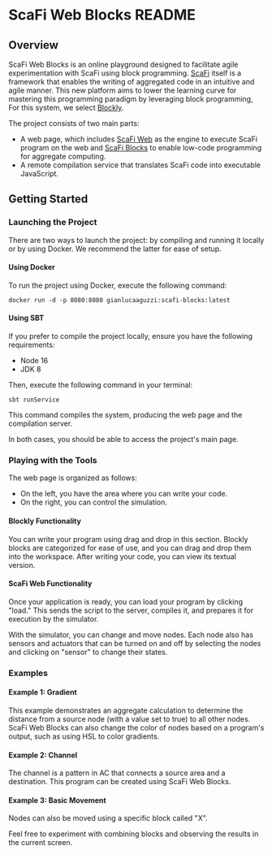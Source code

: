 # ScaFi Web Blocks README

## Overview

ScaFi Web Blocks is an online playground designed to facilitate agile experimentation with ScaFi using block programming. 
[ScaFi](https://scafi.github.io/) itself is a framework that enables the writing of aggregated code in an intuitive and agile manner. 
This new platform aims to lower the learning curve for mastering this programming paradigm by leveraging block programming, 
For this system, we select [Blockly](https://developers.google.com/blockly).

The project consists of two main parts:
- A web page, which includes [ScaFi Web](https://github.com/scafi/scafi-web) as the engine to execute ScaFi program on the web and [ScaFi Blocks](https://github.com/cric96/ScaFi-Blocks) to enable low-code programming for aggregate computing.
- A remote compilation service that translates ScaFi code into executable JavaScript.

## Getting Started

### Launching the Project

There are two ways to launch the project: by compiling and running it locally or by using Docker. We recommend the latter for ease of setup.

#### Using Docker

To run the project using Docker, execute the following command:

```
docker run -d -p 8080:8080 gianlucaaguzzi:scafi-blocks:latest
```

#### Using SBT

If you prefer to compile the project locally, ensure you have the following requirements:

- Node 16
- JDK 8

Then, execute the following command in your terminal:

```
sbt runService
```

This command compiles the system, producing the web page and the compilation server.

In both cases, you should be able to access the project's main page.

### Playing with the Tools

The web page is organized as follows:

- On the left, you have the area where you can write your code.
- On the right, you can control the simulation.

#### Blockly Functionality

You can write your program using drag and drop in this section. Blockly blocks are categorized for ease of use, and you can drag and drop them into the workspace. After writing your code, you can view its textual version.

#### ScaFi Web Functionality

Once your application is ready, you can load your program by clicking "load." This sends the script to the server, compiles it, and prepares it for execution by the simulator.

With the simulator, you can change and move nodes. Each node also has sensors and actuators that can be turned on and off by selecting the nodes and clicking on "sensor" to change their states.

### Examples

#### Example 1: Gradient

This example demonstrates an aggregate calculation to determine the distance from a source node (with a value set to true) to all other nodes. ScaFi Web Blocks can also change the color of nodes based on a program's output, such as using HSL to color gradients.

#### Example 2: Channel

The channel is a pattern in AC that connects a source area and a destination. This program can be created using ScaFi Web Blocks.

#### Example 3: Basic Movement

Nodes can also be moved using a specific block called "X".

Feel free to experiment with combining blocks and observing the results in the current screen.

